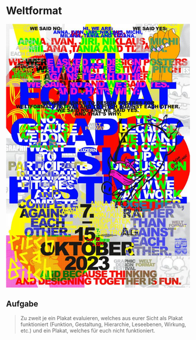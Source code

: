 # Weltformat

![Weltformat poster](weltformat%20poster.jpeg)

## Aufgabe

> Zu zweit je ein Plakat evaluieren, welches aus eurer Sicht als Plakat funktioniert (Funktion, Gestaltung, Hierarchie, Leseebenen, Wirkung, etc.) und ein Plakat, welches für euch nicht funktioniert.


